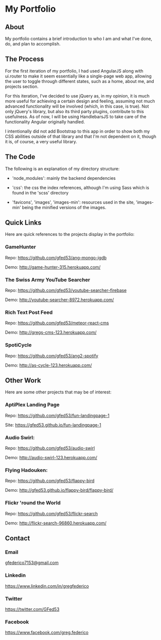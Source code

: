 # My Portfolio

## About

My portfolio contains a brief introduction to who I am and what I've done, do, and plan to accomplish.

## The Process

For the first iteration of my portfolio, I had used AngularJS along with ui.router to make it seem essentially like a single-page web app, allowing the user to toggle through different states, such as a home, about me, and projects section.

For this iteration, I've decided to use jQuery as, in my opinion, it is much more useful for achieving a certain design and feeling, assuming not much advanced functionality will be involved (which, in this case, is true). Not only jQuery's library, but also its third party plugins, contribute to this usefulness. As of now, I will be using HandlebarsJS to take care of the functionality Angular originally handled.

I intentionally did not add Bootstrap to this app in order to show both my CSS abilities outside of that library and that I'm not dependent on it, though it is, of course, a very useful library.

## The Code

The following is an explanation of my directory structure:

* 'node_modules': mainly the backend dependencies

* 'css': the css the index references, although I'm using Sass which is found in the 'scss' directory

* 'favicons', 'images', 'images-min': resources used in the site, 'images-min' being the minified versions of the images. 

## Quick Links

Here are quick references to the projects display in the portfolio:

### GameHunter

Repo: 
https://github.com/gfed53/ang-mongo-igdb

Demo:
http://game-hunter-315.herokuapp.com/


### The Swiss Army YouTube Searcher

Repo:
https://github.com/gfed53/youtube-searcher-firebase

Demo:
http://youtube-searcher-8972.herokuapp.com/


### Rich Text Post Feed

Repo:
https://github.com/gfed53/meteor-react-cms

Demo:
http://gregs-cms-123.herokuapp.com/


### SpotiCycle

Repo:
https://github.com/gfed53/ang2-spotify

Demo:
http://as-cycle-123.herokuapp.com/


## Other Work

Here are some other projects that may be of interest:

### AptiPlex Landing Page

Repo:
https://github.com/gfed53/fun-landingpage-1

Site:
https://gfed53.github.io/fun-landingpage-1


### Audio Swirl:

Repo:
https://github.com/gfed53/audio-swirl

Demo:
http://audio-swirl-123.herokuapp.com/


### Flying Hadouken:

Repo:
https://github.com/gfed53/flappy-bird

Demo:
http://gfed53.github.io/flappy-bird/flappy-bird/


### Flickr 'round the World

Repo:
https://github.com/gfed53/flickr-search

Demo:
http://flickr-search-96860.herokuapp.com/


## Contact

### Email

gfederico7153@gmail.com

### Linkedin

https://www.linkedin.com/in/gregfederico

### Twitter

https://twitter.com/GFed53

### Facebook

https://www.facebook.com/greg.federico







